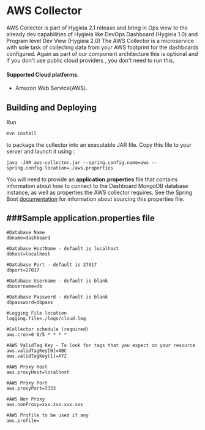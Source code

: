 AWS Collector
=================

AWS Collector is part of Hygieia 2.1 release and bring in Ops view to the already dev capabilities of Hygieia like DevOps Dashboard (Hygieia 1.0) and Program level Dev View (Hygieia 2.0)
The AWS Collector is a microservice with sole task of collecting data from your AWS footprint for the dashboards configured. Again as part of our component architecture this is optional
and if you don't use public cloud providers , you don't need to run this.

####  Supported Cloud platforms. 

- Amazon Web Service(AWS).


Building and Deploying
--------------------------------------

Run
```
mvn install
```
to package the collector into an executable JAR file. Copy this file to your server and launch it using :
```
java -JAR aws-collector.jar --spring.config.name=aws --spring.config.location=./aws.properties 
```
You will need to provide an **application.properties** file that contains information about how
to connect to the Dashboard MongoDB database instance, as well as properties the AWS collector requires. See
the Spring Boot [documentation](http://docs.spring.io/spring-boot/docs/current-SNAPSHOT/reference/htmlsingle/#boot-features-external-config-application-property-files)
for information about sourcing this properties file.

###Sample application.properties file
--------------------------------------

    #Database Name 
    dbname=dashboard

    #Database HostName - default is localhost
    dbhost=localhost

    #Database Port - default is 27017
    dbport=27017

    #Database Username - default is blank
    dbusername=db

    #Database Password - default is blank
    dbpassword=dbpass
    
    #Logging File location
    logging.file=./logs/cloud.log

    #Collector schedule (required)
    aws.cron=0 0/5 * * * *
    
    #AWS ValidTag Key - To look for tags that you expect on your resource
    aws.validTagKey[0]=ABC
    aws.validTagKey[1]=XYZ

    #AWS Proxy Host
    aws.proxyHost=localhost
    
    #AWS Proxy Port
    aws.proxyPort=3333
    
    #AWS Non Proxy
    aws.nonProxy=xxx.xxx.xxx.xxx
    
    #AWS Profile to be used if any
    aws.profile=